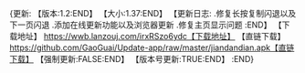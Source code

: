 {更新:
【版本:1.2:END】
【大小:1.37:END】
【更新日志:
.修复长按复制闪退以及下一页闪退
.添加在线更新功能以及浏览器更新
.修复主页显示问题
:END】
【下载地址】  https://wwb.lanzouj.com/irxRSzo6ydc【下载地址】
【直链下载】https://github.com/GaoGuai/Update-app/raw/master/jiandandian.apk【直链下载】
【强制更新:FALSE:END】
【版本号更新:TRUE:END】
:END}

